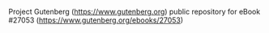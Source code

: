 Project Gutenberg (https://www.gutenberg.org) public repository for eBook #27053 (https://www.gutenberg.org/ebooks/27053)
